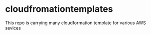# cloudfromationtemplates
This repo is carrying many cloudformation template for various AWS sevices

